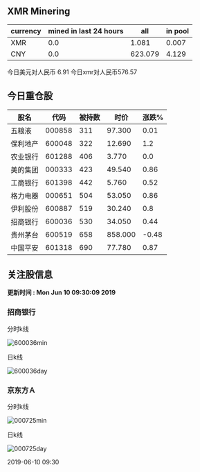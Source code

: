 ## XMR Minering

|currency|mined in last 24 hours|all|in pool|
|---|---|---|---|
|XMR|0.0|1.081|0.007|
|CNY|0.0|623.079|4.129|

今日美元对人民币 6.91	今日xmr对人民币576.57


## 今日重仓股 

|股名|代码|被持数|时价|涨跌%|
|---|---|---|---|---|
|五粮液|000858|311|97.300|0.01|
|保利地产|600048|322|12.690|1.2|
|农业银行|601288|406|3.770|0.0|
|美的集团|000333|423|49.540|0.86|
|工商银行|601398|442|5.760|0.52|
|格力电器|000651|504|53.050|0.86|
|伊利股份|600887|519|30.240|0.8|
|招商银行|600036|530|34.050|0.44|
|贵州茅台|600519|658|858.000|-0.48|
|中国平安|601318|690|77.780|0.87|

## 关注股信息
**更新时间 : Mon Jun 10 09:30:09 2019**
### 招商银行 
分时k线

![600036min](http://image.sinajs.cn/newchart/min/n/sh600036.gif)

日k线

![600036day](http://image.sinajs.cn/newchart/daily/n/sh600036.gif)

### 京东方Ａ 
分时k线

![000725min](http://image.sinajs.cn/newchart/min/n/sz000725.gif)

日k线

![000725day](http://image.sinajs.cn/newchart/daily/n/sz000725.gif)

2019-06-10 09:30